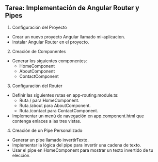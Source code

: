 ## Tarea: Implementación de Angular Router y Pipes


1. Configuración del Proyecto

- Crear un nuevo proyecto Angular llamado mi-aplicacion.
- Instalar Angular Router en el proyecto.

2. Creación de Componentes

- Generar los siguientes componentes:
    - HomeComponent
    - AboutComponent
    - ContactComponent
    
3. Configuración del Router

- Definir las siguientes rutas en app-routing.module.ts:
    - Ruta / para HomeComponent.
    - Ruta /about para AboutComponent.
    - Ruta /contact para ContactComponent.
- Implementar un menú de navegación en app.component.html que contenga enlaces a las tres vistas.

4. Creación de un Pipe Personalizado

- Generar un pipe llamado invertirTexto.
- Implementar la lógica del pipe para invertir una cadena de texto.
- Usar el pipe en HomeComponent para mostrar un texto invertido de tu elección.